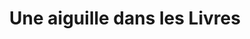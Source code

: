 ---
title: "Une aiguille dans les Livres"
url: /chateauroux/une-aiguille-dans-les-livres/
shop: tissu
---
